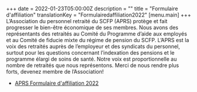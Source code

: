 +++
date = 2022-01-23T05:00:00Z
description = ""
title = "Formulaire d'affiliation"
translationKey = "Formulairedaffiliation2022"
[menu.main]
+++
L’Association du personnel retraité du SCFP (APRS) protège
et fait progresser le bien-être économique de ses
membres. Nous avons des représentants des retraités au
Comité du Programme d’aide aux employés et au Comité
de fiducie mixte du régime de pension du SCFP. L’APRS est
la voix des retraités auprès de l’employeur et des syndicats
du personnel, surtout pour les questions concernant
l’indexation des pensions et le programme élargi de soins
de santé. Notre voix est proportionnelle au nombre de
retraités que nous représentons. Merci de nous rendre
plus forts, devenez membre de l’Association!

- [APRS Formulaire d'affiliation 2022](/img/membership-form.pdf "membership-form.pdf")
